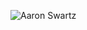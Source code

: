 
 ![Aaron Swartz](https://github.com/ustcxiexk/TrickGame/raw/master/FullGame/application/static/image/table.png)
